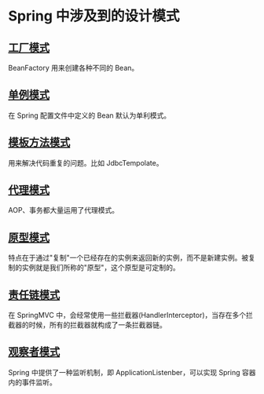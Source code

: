# Spring 中涉及到的设计模式

## [工厂模式](https://duhouan.github.io/Java-Notes/#/./OO/01创建型?id=_2-简单工厂（simple-factory）)

BeanFactory 用来创建各种不同的 Bean。

## [单例模式](https://duhouan.github.io/Java-Notes/#/./OO/01创建型?id=_1-单例（singleton）)

在  Spring 配置文件中定义的  Bean 默认为单利模式。

## [模板方法模式](https://duhouan.github.io/Java-Notes/#/./OO/02行为型?id=_10-模板方法（template-method）)

用来解决代码重复的问题。比如 JdbcTempolate。

## [代理模式](https://duhouan.github.io/Java-Notes/#/./OO/03结构型?id=_7-代理（proxy）)

AOP、事务都大量运用了代理模式。

## [原型模式](https://duhouan.github.io/Java-Notes/#/./OO/01创建型?id=_6-原型模式（prototype）)

特点在于通过"复制"一个已经存在的实例来返回新的实例，而不是新建实例。被复制的实例就是我们所称的"原型"，这个原型是可定制的。

## [责任链模式](https://duhouan.github.io/Java-Notes/#/./OO/02行为型?id=_1-责任链（chain-of-responsibility）)

在 SpringMVC 中，会经常使用一些拦截器(HandlerInterceptor)，当存在多个拦截器的时候，所有的拦截器就构成了一条拦截器链。

## [观察者模式](https://duhouan.github.io/Java-Notes/#/./OO/02行为型?id=_7-观察者（observer）)

Spring 中提供了一种监听机制，即 ApplicationListenber，可以实现 Spring 容器内的事件监听。